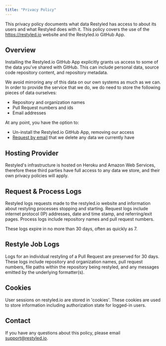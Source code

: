 ```yaml
---
title: "Privacy Policy"
---
```


This privacy policy documents what data Restyled has access to about its users and what Restyled does with it. This policy covers the use of the https://restyled.io website and the Restyled.io GitHub App.

## Overview

Installing the Restyled.io GitHub App explicitly grants us access to some of the data you've shared with GitHub. This can include personal data, source code repository content, and repository metadata.

We avoid mirroring any of this data on our own systems as much as we can. In order to provide the service that we do, we do need to store the following pieces of data ourselves:

- Repository and organization names
- Pull Request numbers and ids
- Email addresses

At any point, you have the option to:

- Un-install the Restyled.io GitHub App, removing our access
- [Request by email](mailto:support@restyled.io) that we delete any data we currently have

## Hosting Provider

Restyled's infrastructure is hosted on Heroku and Amazon Web Services, therefore these third parties have full access to any data we store, and their own privacy policies will apply.

## Request & Process Logs

Restyled logs requests made to the restyled.io website and information about restyling processes stopping and starting. Request logs include internet protocol (IP) addresses, date and time stamp, and referring/exit pages. Process logs include repository names and pull request numbers.

These logs expire in no more than 30 days, often as quickly as 7.

## Restyle Job Logs

Logs for an individual restyling of a Pull Request are preserved for 30 days. These logs include repository and organization names, pull request numbers, file paths within the repository being restyled, and any messages emitted by the underlying formatter(s).

## Cookies

User sessions on restyled.io are stored in 'cookies'. These cookies are used to store information including authorization state for logged-in users.

## Contact

If you have any questions about this policy, please email support@restyled.io.